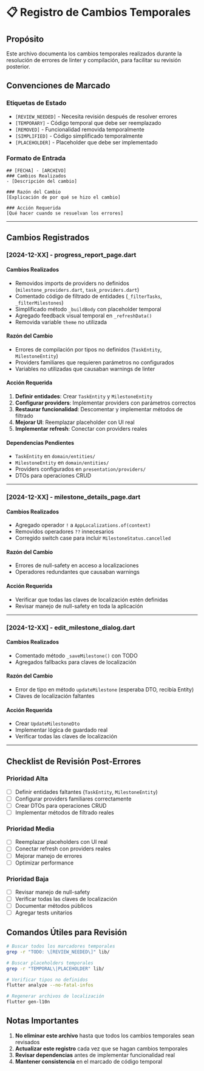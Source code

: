 # 📋 Registro de Cambios Temporales

## Propósito
Este archivo documenta los cambios temporales realizados durante la resolución de errores de linter y compilación, para facilitar su revisión posterior.

## Convenciones de Marcado

### Etiquetas de Estado
- `[REVIEW_NEEDED]` - Necesita revisión después de resolver errores
- `[TEMPORARY]` - Código temporal que debe ser reemplazado
- `[REMOVED]` - Funcionalidad removida temporalmente
- `[SIMPLIFIED]` - Código simplificado temporalmente
- `[PLACEHOLDER]` - Placeholder que debe ser implementado

### Formato de Entrada
```
## [FECHA] - [ARCHIVO]
### Cambios Realizados
- [Descripción del cambio]

### Razón del Cambio
[Explicación de por qué se hizo el cambio]

### Acción Requerida
[Qué hacer cuando se resuelvan los errores]
```

---

## Cambios Registrados

### [2024-12-XX] - progress_report_page.dart

#### Cambios Realizados
- Removidos imports de providers no definidos (`milestone_providers.dart`, `task_providers.dart`)
- Comentado código de filtrado de entidades (`_filterTasks`, `_filterMilestones`)
- Simplificado método `_buildBody` con placeholder temporal
- Agregado feedback visual temporal en `_refreshData()`
- Removida variable `theme` no utilizada

#### Razón del Cambio
- Errores de compilación por tipos no definidos (`TaskEntity`, `MilestoneEntity`)
- Providers familiares que requieren parámetros no configurados
- Variables no utilizadas que causaban warnings de linter

#### Acción Requerida
1. **Definir entidades**: Crear `TaskEntity` y `MilestoneEntity`
2. **Configurar providers**: Implementar providers con parámetros correctos
3. **Restaurar funcionalidad**: Descomentar y implementar métodos de filtrado
4. **Mejorar UI**: Reemplazar placeholder con UI real
5. **Implementar refresh**: Conectar con providers reales

#### Dependencias Pendientes
- `TaskEntity` en `domain/entities/`
- `MilestoneEntity` en `domain/entities/`
- Providers configurados en `presentation/providers/`
- DTOs para operaciones CRUD

---

### [2024-12-XX] - milestone_details_page.dart

#### Cambios Realizados
- Agregado operador `!` a `AppLocalizations.of(context)`
- Removidos operadores `??` innecesarios
- Corregido switch case para incluir `MilestoneStatus.cancelled`

#### Razón del Cambio
- Errores de null-safety en acceso a localizaciones
- Operadores redundantes que causaban warnings

#### Acción Requerida
- Verificar que todas las claves de localización estén definidas
- Revisar manejo de null-safety en toda la aplicación

---

### [2024-12-XX] - edit_milestone_dialog.dart

#### Cambios Realizados
- Comentado método `_saveMilestone()` con TODO
- Agregados fallbacks para claves de localización

#### Razón del Cambio
- Error de tipo en método `updateMilestone` (esperaba DTO, recibía Entity)
- Claves de localización faltantes

#### Acción Requerida
- Crear `UpdateMilestoneDto`
- Implementar lógica de guardado real
- Verificar todas las claves de localización

---

## Checklist de Revisión Post-Errores

### Prioridad Alta
- [ ] Definir entidades faltantes (`TaskEntity`, `MilestoneEntity`)
- [ ] Configurar providers familiares correctamente
- [ ] Crear DTOs para operaciones CRUD
- [ ] Implementar métodos de filtrado reales

### Prioridad Media
- [ ] Reemplazar placeholders con UI real
- [ ] Conectar refresh con providers reales
- [ ] Mejorar manejo de errores
- [ ] Optimizar performance

### Prioridad Baja
- [ ] Revisar manejo de null-safety
- [ ] Verificar todas las claves de localización
- [ ] Documentar métodos públicos
- [ ] Agregar tests unitarios

## Comandos Útiles para Revisión

```bash
# Buscar todos los marcadores temporales
grep -r "TODO: \[REVIEW_NEEDED\]" lib/

# Buscar placeholders temporales
grep -r "TEMPORAL\|PLACEHOLDER" lib/

# Verificar tipos no definidos
flutter analyze --no-fatal-infos

# Regenerar archivos de localización
flutter gen-l10n
```

## Notas Importantes

1. **No eliminar este archivo** hasta que todos los cambios temporales sean revisados
2. **Actualizar este registro** cada vez que se hagan cambios temporales
3. **Revisar dependencias** antes de implementar funcionalidad real
4. **Mantener consistencia** en el marcado de código temporal 